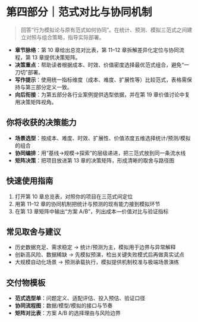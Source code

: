 # 第四部分｜范式对比与协同机制

> 回答“行为模拟论与原有范式如何协同”。在统计、预测、模拟三范式之间建立对照与组合策略，指导实际部署。

- **章节脉络**：第 10 章给出总览对比表，第 11–12 章拆解差异化定位与协同流程，第 13 章提供决策矩阵。
- **决策重点**：帮助读者根据成本、时效、价值密度选择最优范式组合，避免“一刀切”部署。
- **写作提示**：使用统一指标维度（成本、难度、扩展性等）比较范式，表格需保持与第三部分定义一致。
- **向后衔接**：为第五部分各行业案例提供选型依据，并在第 19 章价值讨论中复用决策矩阵视角。

## 你将收获的决策能力

- **场景选型**：按成本、难度、时效、扩展性、价值浓度五维选择统计/预测/模拟的组合
- **协同编排**：用“基线→规模→探索”的层级递进，把三范式放到同一条流水线
- **矩阵决策**：把项目放进第 13 章的决策矩阵，形成清晰的取舍与路径图

## 快速使用指南

1. 打开第 10 章总览表，对照你的项目在三范式间定位
2. 用第 11–12 章的协同机制把统计与预测的现有能力接到模拟环节
3. 在第 13 章矩阵中输出“方案 A/B”，列出成本—价值对比与验证指标

## 常见取舍与建议

- 历史数据充足、需求稳定 → 统计/预测为主，模拟用于边界与异常解释
- 创新高风险、数据稀缺 → 先模拟预演，检出关键失败模式后再做真实试点
- 大规模自动化场景 → 预测承载执行，模拟提供机制校准与极端场景演练

## 交付物模板

- **范式选型单**：问题定义、适配评估、投入预估、验证口径
- **协同流程图**：数据/模型/模拟的接口与节奏
- **矩阵对比表**：方案 A/B 的选择理由与风险边界

